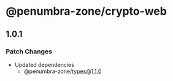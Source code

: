 # @penumbra-zone/crypto-web

## 1.0.1

### Patch Changes

- Updated dependencies
  - @penumbra-zone/types@1.1.0
